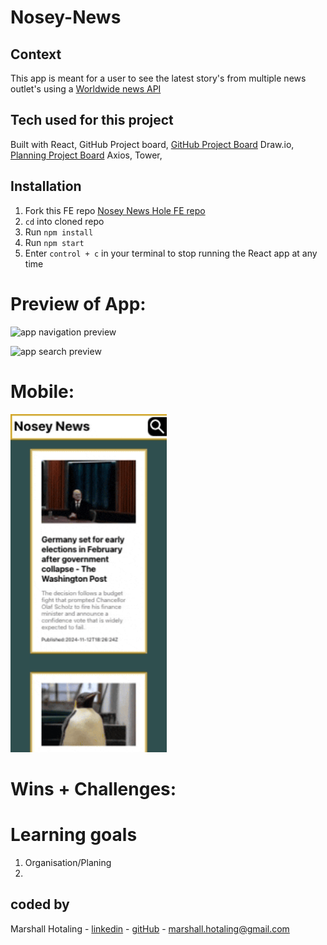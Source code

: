 # Nosey-News

## Context 
This app is meant for a user to see the latest story's from multiple news outlet's using a [Worldwide news API](https://newsapi.org/)

## Tech used for this project 
Built with React,
GitHub Project board,
[GitHub Project Board](https://github.com/users/marshallhotaling/projects/2/views/8)
Draw.io,
[Planning Project Board](https://drive.google.com/file/d/1_5cqEyWsd2zrFc4GUXpFVV2DSzSwwCGY/view?usp=sharing)
Axios,
Tower,

## Installation 

1. Fork this FE repo
   [Nosey News Hole FE repo](https://github.com/marshallhotaling/Nosey-News)
2. `cd` into cloned repo 
3. Run `npm install`
4. Run `npm start`
5. Enter `control + c` in your terminal to stop running the React app at any time

# Preview of App:
<picture><img src="/src/assets/chrome-capture-2024-11-13.gif" alt="app navigation preview " width="250px"/></picture>

<picture><img src="/src/assets/search-capture-2024-11-13.gif" alt="app search preview " width="250px"/></picture>
# Mobile:

<picture><img src="/src/assets/moble-capture-2024-11-13.gif" alt="app moble preview " width="250px"/></picture>


# Wins + Challenges:


# Learning goals 
1. Organisation/Planing 
2. 





## coded by 

Marshall Hotaling - [linkedin](https://www.linkedin.com/in/marshall-hotaling-7b52a8304/) - [gitHub](https://github.com/marshallhotaling) - marshall.hotaling@gmail.com



